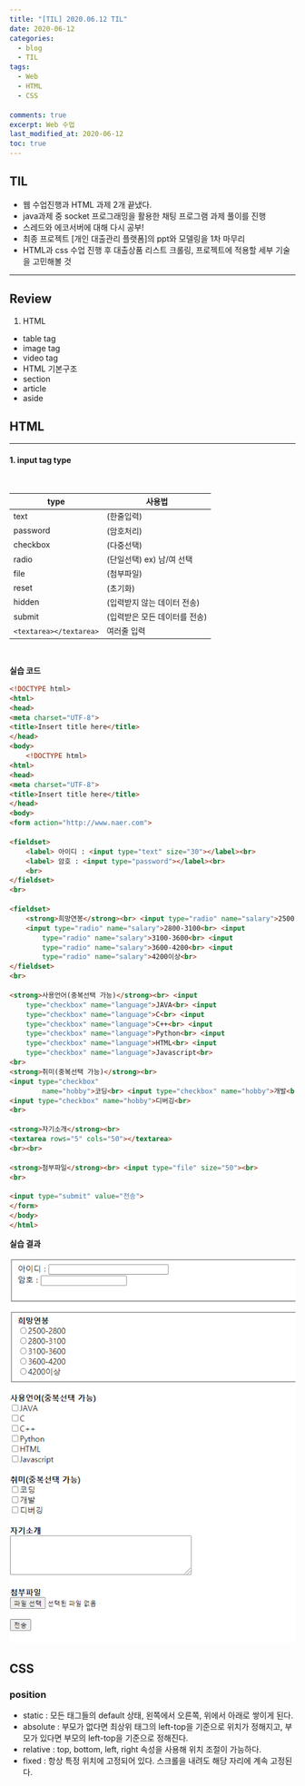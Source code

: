 ```yaml
---
title: "[TIL] 2020.06.12 TIL"
date: 2020-06-12
categories:
  - blog
  - TIL
tags:
  - Web
  - HTML
  - CSS

comments: true
excerpt: Web 수업
last_modified_at: 2020-06-12
toc: true
---
```


## TIL

- 웹 수업진행과 HTML 과제 2개 끝냈다. 
- java과제 중 socket 프로그래밍을 활용한 채팅 프로그램 과제 풀이를 진행
- 스레드와 에코서버에 대해 다시 공부!
- 최종 프로젝트 [개인 대출관리 플랫폼]의 ppt와 모델링을 1차 마무리
- HTML과 css 수업 진행 후 대출상품 리스트 크롤링, 프로젝트에 적용할 세부 기술을 고민해볼 것

-----------------------------------------------------------

## Review
1) HTML
- table tag
- image tag 
- video tag
- HTML 기본구조
- section
- article
- aside


## HTML
----------------------------------------------------

#### 1. input tag type

<br/>

| type	|	사용법			|
|-------|-------------------|
| text  |	(한줄입력)		|
| password | 	(암호처리)		|  
| checkbox | 	(다중선택)		|
| radio | 		(단일선택)	ex) 남/여 선택	|	
| file |		(첨부파일)		|
| reset | 		(초기화)		|
| hidden |		(입력받지 않는 데이터 전송)		|
| submit |		(입력받은 모든 데이터를 전송)		|
| `<textarea></textarea>`	 | 여러줄 입력		|

<br/>


**실습 코드**

```html
<!DOCTYPE html>
<html>
<head>
<meta charset="UTF-8">
<title>Insert title here</title>
</head>
<body>
	<!DOCTYPE html>
<html>
<head>
<meta charset="UTF-8">
<title>Insert title here</title>
</head>
<body>
<form action="http://www.naer.com">

<fieldset>
	<label> 아이디 : <input type="text" size="30"></label><br>
	<label> 암호 : <input type="password"></label><br>
	<br>
</fieldset>
<br>

<fieldset>
	<strong>희망연봉</strong><br> <input type="radio" name="salary">2500-2800<br>
	<input type="radio" name="salary">2800-3100<br> <input
		type="radio" name="salary">3100-3600<br> <input
		type="radio" name="salary">3600-4200<br> <input
		type="radio" name="salary">4200이상<br>
</fieldset>
<br> 

<strong>사용언어(중복선택 가능)</strong><br> <input
	type="checkbox" name="language">JAVA<br> <input
	type="checkbox" name="language">C<br> <input
	type="checkbox" name="language">C++<br> <input
	type="checkbox" name="language">Python<br> <input
	type="checkbox" name="language">HTML<br> <input
	type="checkbox" name="language">Javascript<br>
<br> 
<strong>취미(중복선택 가능)</strong><br> 
<input type="checkbox"
		name="hobby">코딩<br> <input type="checkbox" name="hobby">개발<br>
<input type="checkbox" name="hobby">디버깅<br>
<br> 

<strong>자기소개</strong><br>
<textarea rows="5" cols="50"></textarea>
<br><br> 

<strong>첨부파일</strong><br> <input type="file" size="50"><br>
<br> 

<input type="submit" value="전송">
</form>
</body>
</html>
```

**실습 결과**

![html](\assets\images\web\html03.png)





## CSS

### position

- static : 모든 태그들의 default 상태, 왼쪽에서 오른쪽, 위에서 아래로 쌓이게 된다.
- absolute : 부모가 없다면 최상위 태그의 left-top을 기준으로 위치가 정해지고, 부모가 있다면 부모의 left-top을 기준으로 정해진다.
- relative : top, bottom, left, right 속성을 사용해 위치 조절이 가능하다. 
- fixed : 항상 특정 위치에 고정되어 있다. 스크롤을 내려도 해당 자리에 계속 고정된다.

